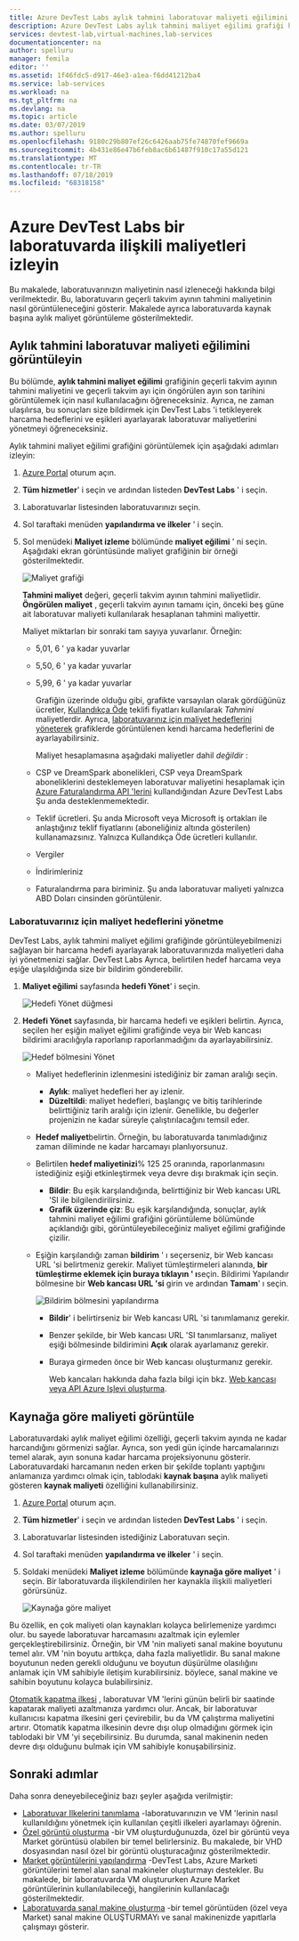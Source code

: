 ```yaml
---
title: Azure DevTest Labs aylık tahmini laboratuvar maliyeti eğilimini görüntüleyin | Microsoft Docs
description: Azure DevTest Labs aylık tahmini maliyet eğilimi grafiği hakkında bilgi edinin.
services: devtest-lab,virtual-machines,lab-services
documentationcenter: na
author: spelluru
manager: femila
editor: ''
ms.assetid: 1f46fdc5-d917-46e3-a1ea-f6dd41212ba4
ms.service: lab-services
ms.workload: na
ms.tgt_pltfrm: na
ms.devlang: na
ms.topic: article
ms.date: 03/07/2019
ms.author: spelluru
ms.openlocfilehash: 9180c29b807ef26c6426aab75fe74870fef9669a
ms.sourcegitcommit: 4b431e86e47b6feb8ac6b61487f910c17a55d121
ms.translationtype: MT
ms.contentlocale: tr-TR
ms.lasthandoff: 07/18/2019
ms.locfileid: "68318158"
---
```

# <a name="track-costs-associated-with-a-lab-in-azure-devtest-labs"></a>Azure DevTest Labs bir laboratuvarda ilişkili maliyetleri izleyin
Bu makalede, laboratuvarınızın maliyetinin nasıl izleneceği hakkında bilgi verilmektedir. Bu, laboratuvarın geçerli takvim ayının tahmini maliyetinin nasıl görüntüleneceğini gösterir. Makalede ayrıca laboratuvarda kaynak başına aylık maliyet görüntüleme gösterilmektedir.

## <a name="view-the-monthly-estimated-lab-cost-trend"></a>Aylık tahmini laboratuvar maliyeti eğilimini görüntüleyin 
Bu bölümde, **aylık tahmini maliyet eğilimi** grafiğinin geçerli takvim ayının tahmini maliyetini ve geçerli takvim ayı için öngörülen ayın son tarihini görüntülemek için nasıl kullanılacağını öğreneceksiniz. Ayrıca, ne zaman ulaşılırsa, bu sonuçları size bildirmek için DevTest Labs 'i tetikleyerek harcama hedeflerini ve eşikleri ayarlayarak laboratuvar maliyetlerini yönetmeyi öğreneceksiniz.

Aylık tahmini maliyet eğilimi grafiğini görüntülemek için aşağıdaki adımları izleyin: 

1. [Azure Portal](https://portal.azure.com) oturum açın.
2. **Tüm hizmetler**' i seçin ve ardından listeden **DevTest Labs** ' i seçin.
3. Laboratuvarlar listesinden laboratuvarınızı seçin.  
4. Sol taraftaki menüden **yapılandırma ve ilkeler** ' i seçin.  
4. Sol menüdeki **Maliyet izleme** bölümünde **maliyet eğilimi** ' ni seçin. Aşağıdaki ekran görüntüsünde maliyet grafiğinin bir örneği gösterilmektedir. 
   
    ![Maliyet grafiği](./media/devtest-lab-configure-cost-management/graph.png)

    **Tahmini maliyet** değeri, geçerli takvim ayının tahmini maliyetlidir. **Öngörülen maliyet** , geçerli takvim ayının tamamı için, önceki beş güne ait laboratuvar maliyeti kullanılarak hesaplanan tahmini maliyettir.

    Maliyet miktarları bir sonraki tam sayıya yuvarlanır. Örneğin: 

   * 5,01, 6 ' ya kadar yuvarlar 
   * 5,50, 6 ' ya kadar yuvarlar
   * 5,99, 6 ' ya kadar yuvarlar

     Grafiğin üzerinde olduğu gibi, grafikte varsayılan olarak gördüğünüz ücretler, [Kullandıkça Öde](https://azure.microsoft.com/offers/ms-azr-0003p/) teklifi fiyatları kullanılarak *Tahmini* maliyetlerdir. Ayrıca, [laboratuvarınız için maliyet hedeflerini yöneterek](#managing-cost-targets-for-your-lab) grafiklerde görüntülenen kendi harcama hedeflerini de ayarlayabilirsiniz.

     Maliyet hesaplamasına aşağıdaki maliyetler dahil *değildir* :

   * CSP ve DreamSpark abonelikleri, CSP veya DreamSpark aboneliklerini desteklemeyen laboratuvar maliyetini hesaplamak için [Azure Faturalandırma API 'lerini](../billing/billing-usage-rate-card-overview.md) kullandığından Azure DevTest Labs Şu anda desteklenmemektedir.
   * Teklif ücretleri. Şu anda Microsoft veya Microsoft iş ortakları ile anlaştığınız teklif fiyatlarını (aboneliğiniz altında gösterilen) kullanamazsınız. Yalnızca Kullandıkça Öde ücretleri kullanılır.
   * Vergiler
   * İndirimleriniz
   * Faturalandırma para biriminiz. Şu anda laboratuvar maliyeti yalnızca ABD Doları cinsinden görüntülenir.

### <a name="managing-cost-targets-for-your-lab"></a>Laboratuvarınız için maliyet hedeflerini yönetme
DevTest Labs, aylık tahmini maliyet eğilimi grafiğinde görüntüleyebilmenizi sağlayan bir harcama hedefi ayarlayarak laboratuvarınızda maliyetleri daha iyi yönetmenizi sağlar. DevTest Labs Ayrıca, belirtilen hedef harcama veya eşiğe ulaşıldığında size bir bildirim gönderebilir. 

1. **Maliyet eğilimi** sayfasında **hedefi Yönet**' i seçin.

    ![Hedefi Yönet düğmesi](./media/devtest-lab-configure-cost-management/cost-trend-manage-target.png)
2. **Hedefi Yönet** sayfasında, bir harcama hedefi ve eşikleri belirtin. Ayrıca, seçilen her eşiğin maliyet eğilimi grafiğinde veya bir Web kancası bildirimi aracılığıyla raporlanıp raporlanmadığını da ayarlayabilirsiniz.

    ![Hedef bölmesini Yönet](./media/devtest-lab-configure-cost-management/cost-trend-manage-target-pane.png)

   - Maliyet hedeflerinin izlenmesini istediğiniz bir zaman aralığı seçin.
      - **Aylık**: maliyet hedefleri her ay izlenir.
      - **Düzeltildi**: maliyet hedefleri, başlangıç ve bitiş tarihlerinde belirttiğiniz tarih aralığı için izlenir. Genellikle, bu değerler projenizin ne kadar süreyle çalıştırılacağını temsil eder.
   - **Hedef maliyet**belirtin. Örneğin, bu laboratuvarda tanımladığınız zaman diliminde ne kadar harcamayı planlıyorsunuz.
   - Belirtilen **hedef maliyetinizi**% 125 25 oranında, raporlanmasını istediğiniz eşiği etkinleştirmek veya devre dışı bırakmak için seçin.
      - **Bildir**: Bu eşik karşılandığında, belirttiğiniz bir Web kancası URL 'SI ile bilgilendirilirsiniz.
      - **Grafik üzerinde çiz**: Bu eşik karşılandığında, sonuçlar, aylık tahmini maliyet eğilimi grafiğini görüntüleme bölümünde açıklandığı gibi, görüntüleyebileceğiniz maliyet eğilimi grafiğinde çizilir.
   - Eşiğin karşılandığı zaman **bildirim** ' ı seçerseniz, bir Web kancası URL 'si belirtmeniz gerekir. Maliyet tümleştirmeleri alanında, **bir tümleştirme eklemek için buraya tıklayın ' ı**seçin. Bildirimi Yapılandır bölmesine bir **Web kancası URL 'si** girin ve ardından **Tamam**' ı seçin.

       ![Bildirim bölmesini yapılandırma](./media/devtest-lab-configure-cost-management/configure-notification.png)

     - **Bildir**' i belirtirseniz bir Web kancası URL 'si tanımlamanız gerekir.
     - Benzer şekilde, bir Web kancası URL 'SI tanımlarsanız, maliyet eşiği  bölmesinde bildirimini **Açık** olarak ayarlamanız gerekir.
     - Buraya girmeden önce bir Web kancası oluşturmanız gerekir.  

       Web kancaları hakkında daha fazla bilgi için bkz. [Web kancası veya API Azure Işlevi oluşturma](../azure-functions/functions-create-a-web-hook-or-api-function.md). 

## <a name="view-cost-by-resource"></a>Kaynağa göre maliyeti görüntüle 
Laboratuvardaki aylık maliyet eğilimi özelliği, geçerli takvim ayında ne kadar harcandığını görmenizi sağlar. Ayrıca, son yedi gün içinde harcamalarınızı temel alarak, ayın sonuna kadar harcama projeksiyonunu gösterir. Laboratuvardaki harcamanın neden erken bir şekilde toplantı yaptığını anlamanıza yardımcı olmak için, tablodaki **kaynak başına** aylık maliyeti gösteren **kaynak maliyeti** özelliğini kullanabilirsiniz.

1. [Azure Portal](https://portal.azure.com) oturum açın.
2. **Tüm hizmetler**' i seçin ve ardından listeden **DevTest Labs** ' i seçin.
3. Laboratuvarlar listesinden istediğiniz Laboratuvarı seçin.  
4. Sol taraftaki menüden **yapılandırma ve ilkeler** ' i seçin.
5. Soldaki menüdeki **Maliyet izleme** bölümünde **kaynağa göre maliyet** ' i seçin. Bir laboratuvarda ilişkilendirilen her kaynakla ilişkili maliyetleri görürsünüz. 

    ![Kaynağa göre maliyet](./media/devtest-lab-configure-cost-management/cost-by-resource.png)

Bu özellik, en çok maliyeti olan kaynakları kolayca belirlemenize yardımcı olur. bu sayede laboratuvar harcamasını azaltmak için eylemler gerçekleştirebilirsiniz. Örneğin, bir VM 'nin maliyeti sanal makine boyutunu temel alır. VM 'nin boyutu arttıkça, daha fazla maliyetlidir. Bu sanal makıne boyutunun neden gerekli olduğunu ve boyutun düşürülme olasılığını anlamak için VM sahibiyle iletişim kurabilirsiniz. böylece, sanal makine ve sahibin boyutunu kolayca bulabilirsiniz.

[Otomatik kapatma ilkesi](devtest-lab-set-lab-policy.md?#set-auto-shutdown-policy) , laboratuvar VM 'lerini günün belirli bir saatinde kapatarak maliyeti azaltmanıza yardımcı olur. Ancak, bir laboratuvar kullanıcısı kapatma ilkesini geri çevirebilir, bu da VM çalıştırma maliyetini artırır. Otomatik kapatma ilkesinin devre dışı olup olmadığını görmek için tablodaki bir VM 'yi seçebilirsiniz. Bu durumda, sanal makinenin neden devre dışı olduğunu bulmak için VM sahibiyle konuşabilirsiniz.
 
## <a name="next-steps"></a>Sonraki adımlar
Daha sonra deneyebileceğiniz bazı şeyler aşağıda verilmiştir:

* [Laboratuvar Ilkelerini tanımlama](devtest-lab-set-lab-policy.md) -laboratuvarınızın ve VM 'lerinin nasıl kullanıldığını yönetmek için kullanılan çeşitli ilkeleri ayarlamayı öğrenin. 
* [Özel görüntü oluşturma](devtest-lab-create-template.md) -bir VM oluşturduğunuzda, özel bir görüntü veya Market görüntüsü olabilen bir temel belirlersiniz. Bu makalede, bir VHD dosyasından nasıl özel bir görüntü oluşturacağınız gösterilmektedir.
* [Market görüntülerini yapılandırma](devtest-lab-configure-marketplace-images.md) -DevTest Labs, Azure Marketi görüntülerini temel alan sanal makineler oluşturmayı destekler. Bu makalede, bir laboratuvarda VM oluştururken Azure Market görüntülerinin kullanılabileceği, hangilerinin kullanılacağı gösterilmektedir.
* [Laboratuvarda sanal makine oluşturma](devtest-lab-add-vm.md) -bir temel görüntüden (özel veya Market) sanal makine OLUŞTURMAYı ve sanal makinenizde yapıtlarla çalışmayı gösterir.

